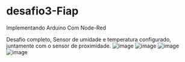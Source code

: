 # desafio3-Fiap
Implementando Arduino Com Node-Red

Desafio completo, Sensor de umidade e temperatura configurado, juntamente com o sensor de proximidade.
![image](https://github.com/BrunoFigueiredo11/desafio3-Fiap/assets/50123591/ac13f242-38cc-466b-a7cd-b318f3868a63)
![image](https://github.com/BrunoFigueiredo11/desafio3-Fiap/assets/50123591/8935649e-b494-4aba-be07-1ab1585b1c12)
![image](https://github.com/BrunoFigueiredo11/desafio3-Fiap/assets/50123591/fd5eac3f-4483-4326-9530-ac078384f757)
![image](https://github.com/BrunoFigueiredo11/desafio3-Fiap/assets/50123591/8cca3dd9-391f-42d5-8f75-6ca11bb2d88d)



